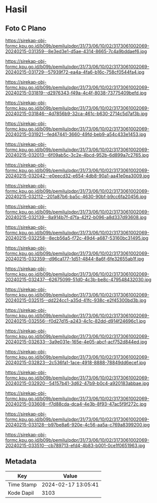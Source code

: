 # Hasil

## Foto C Plano

https://sirekap-obj-formc.kpu.go.id/b09b/pemilu/pdpr/31/73/06/10/02/3173061002069-20240215-031359--8e3ed3e1-d5ae-4314-8665-7c4a9bddaef6.jpg

https://sirekap-obj-formc.kpu.go.id/b09b/pemilu/pdpr/31/73/06/10/02/3173061002069-20240215-031729--57939f72-ea4a-4fa6-b16c-758cf0544fa4.jpg

https://sirekap-obj-formc.kpu.go.id/b09b/pemilu/pdpr/31/73/06/10/02/3173061002069-20240215-031819--d2976343-f49a-4c4f-8038-73775409befd.jpg

https://sirekap-obj-formc.kpu.go.id/b09b/pemilu/pdpr/31/73/06/10/02/3173061002069-20240215-031846--4d7856b9-32ca-461c-b630-2714c5d7af3b.jpg

https://sirekap-obj-formc.kpu.go.id/b09b/pemilu/pdpr/31/73/06/10/02/3173061002069-20240215-031921--fed47441-3660-49fd-beb9-a54c433e1453.jpg

https://sirekap-obj-formc.kpu.go.id/b09b/pemilu/pdpr/31/73/06/10/02/3173061002069-20240215-032013--6f09ab5c-3c2e-4bcd-952b-6d899a7c2765.jpg

https://sirekap-obj-formc.kpu.go.id/b09b/pemilu/pdpr/31/73/06/10/02/3173061002069-20240215-032042--e0eecd32-e654-4db8-90a1-aa41e0ea3009.jpg

https://sirekap-obj-formc.kpu.go.id/b09b/pemilu/pdpr/31/73/06/10/02/3173061002069-20240215-032112--201a87b6-ba5c-4630-90bf-b9cc6fa20456.jpg

https://sirekap-obj-formc.kpu.go.id/b09b/pemilu/pdpr/31/73/06/10/02/3173061002069-20240215-032139--8a914b7f-d7fa-42f2-b096-a8d337d93608.jpg

https://sirekap-obj-formc.kpu.go.id/b09b/pemilu/pdpr/31/73/06/10/02/3173061002069-20240215-032258--8ecb56a5-f72c-49d4-a687-53160bc31495.jpg

https://sirekap-obj-formc.kpu.go.id/b09b/pemilu/pdpr/31/73/06/10/02/3173061002069-20240215-032359--d96ca177-1d51-4844-8a6f-6fe32655ab1f.jpg

https://sirekap-obj-formc.kpu.go.id/b09b/pemilu/pdpr/31/73/06/10/02/3173061002069-20240215-032437--62675099-51d0-4c3b-be8c-479548432030.jpg

https://sirekap-obj-formc.kpu.go.id/b09b/pemilu/pdpr/31/73/06/10/02/3173061002069-20240215-032515--dd224cc1-a35d-41fc-938c-e2f45300bd3b.jpg

https://sirekap-obj-formc.kpu.go.id/b09b/pemilu/pdpr/31/73/06/10/02/3173061002069-20240215-032556--f0d27d15-a243-4c1c-82dd-d914f24696c1.jpg

https://sirekap-obj-formc.kpu.go.id/b09b/pemilu/pdpr/31/73/06/10/02/3173061002069-20240215-032633--3a9e031e-165e-4e05-abcf-acf752d844ed.jpg

https://sirekap-obj-formc.kpu.go.id/b09b/pemilu/pdpr/31/73/06/10/02/3173061002069-20240215-032823--2c536fa1-1ace-4918-8888-78849dd6ecef.jpg

https://sirekap-obj-formc.kpu.go.id/b09b/pemilu/pdpr/31/73/06/10/02/3173061002069-20240215-032920--54157b41-3d62-47b9-b0c4-a920183abbae.jpg

https://sirekap-obj-formc.kpu.go.id/b09b/pemilu/pdpr/31/73/06/10/02/3173061002069-20240215-033608--f7d88cda-dca4-4e3b-8f93-47ac5f9f272c.jpg

https://sirekap-obj-formc.kpu.go.id/b09b/pemilu/pdpr/31/73/06/10/02/3173061002069-20240215-033128--b97be8a6-920e-4c56-aa5a-c769a8399200.jpg

https://sirekap-obj-formc.kpu.go.id/b09b/pemilu/pdpr/31/73/06/10/02/3173061002069-20240215-033510--cb789713-efd4-4b83-b001-0ce1f0651963.jpg


## Metadata

| Key        | Value               |
| ---------- | ------------------- |
| Time Stamp | 2024-02-17 13:05:41 |
| Kode Dapil | 3103                |



